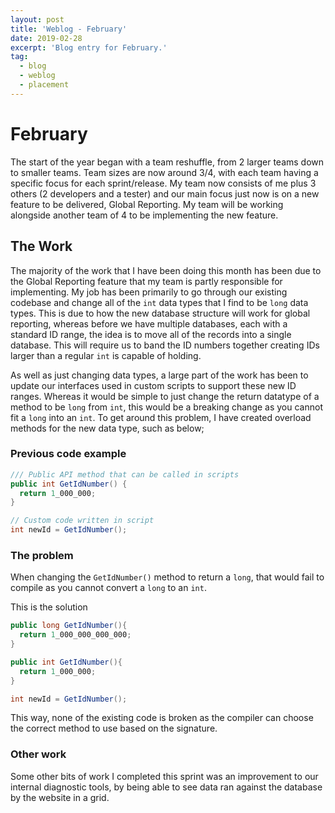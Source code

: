 ```yaml
---
layout: post
title: 'Weblog - February'
date: 2019-02-28
excerpt: 'Blog entry for February.'
tag:
  - blog
  - weblog
  - placement
---
```


# February

The start of the year began with a team reshuffle, from 2 larger teams down to smaller teams. Team sizes are now around 3/4, with each team having a specific focus for each sprint/release. My team now consists of me plus 3 others (2 developers and a tester) and our main focus just now is on a new feature to be delivered, Global Reporting. My team will be working alongside another team of 4 to be implementing the new feature.

## The Work

The majority of the work that I have been doing this month has been due to the Global Reporting feature that my team is partly responsible for implementing. My job has been primarily to go through our existing codebase and change all of the `int` data types that I find to be `long` data types. This is due to how the new database structure will work for global reporting, whereas before we have multiple databases, each with a standard ID range, the idea is to move all of the records into a single database. This will require us to band the ID numbers together creating IDs larger than a regular `int` is capable of holding.

As well as just changing data types, a large part of the work has been to update our interfaces used in custom scripts to support these new ID ranges. Whereas it would be simple to just change the return datatype of a method to be `long` from `int`, this would be a breaking change as you cannot fit a `long` into an `int`. To get around this problem, I have created overload methods for the new data type, such as below;

### Previous code example

```c#
/// Public API method that can be called in scripts
public int GetIdNumber() {
  return 1_000_000;
}

// Custom code written in script
int newId = GetIdNumber();
```

### The problem

When changing the `GetIdNumber()` method to return a `long`, that would fail to compile as you cannot convert a `long` to an `int`.

This is the solution

```c#
public long GetIdNumber(){
  return 1_000_000_000_000;
}

public int GetIdNumber(){
  return 1_000_000;
}

int newId = GetIdNumber();
```

This way, none of the existing code is broken as the compiler can choose the correct method to use based on the signature.

### Other work

Some other bits of work I completed this sprint was an improvement to our internal diagnostic tools, by being able to see data ran against the database by the website in a grid.
